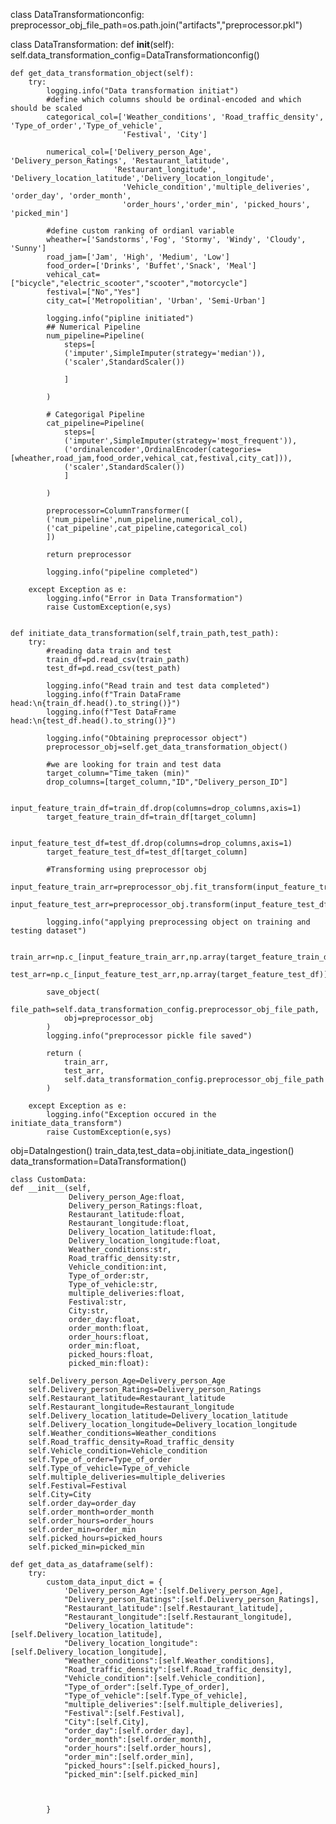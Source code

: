 class DataTransformationconfig:
    preprocessor_obj_file_path=os.path.join("artifacts","preprocessor.pkl")

class DataTransformation:
    def __init__(self):
        self.data_transformation_config=DataTransformationconfig()

    def get_data_transformation_object(self):
        try:
            logging.info("Data transformation initiat")
            #define which columns should be ordinal-encoded and which should be scaled
            categorical_col=['Weather_conditions', 'Road_traffic_density', 'Type_of_order','Type_of_vehicle', 
                             'Festival', 'City']

            numerical_col=['Delivery_person_Age', 'Delivery_person_Ratings', 'Restaurant_latitude',
                           'Restaurant_longitude', 'Delivery_location_latitude','Delivery_location_longitude',
                             'Vehicle_condition','multiple_deliveries', 'order_day', 'order_month', 
                             'order_hours','order_min', 'picked_hours', 'picked_min']
            
            #define custom ranking of ordianl variable
            wheather=['Sandstorms','Fog', 'Stormy', 'Windy', 'Cloudy', 'Sunny']
            road_jam=['Jam', 'High', 'Medium', 'Low']
            food_order=['Drinks', 'Buffet','Snack', 'Meal']
            vehical_cat=["bicycle","electric_scooter","scooter","motorcycle"]
            festival=["No","Yes"]
            city_cat=['Metropolitian', 'Urban', 'Semi-Urban']

            logging.info("pipline initiated")
            ## Numerical Pipeline
            num_pipeline=Pipeline(
                steps=[
                ('imputer',SimpleImputer(strategy='median')),
                ('scaler',StandardScaler())

                ]

            )

            # Categorigal Pipeline
            cat_pipeline=Pipeline(
                steps=[
                ('imputer',SimpleImputer(strategy='most_frequent')),
                ('ordinalencoder',OrdinalEncoder(categories=[wheather,road_jam,food_order,vehical_cat,festival,city_cat])),
                ('scaler',StandardScaler())
                ]

            )

            preprocessor=ColumnTransformer([
            ('num_pipeline',num_pipeline,numerical_col),
            ('cat_pipeline',cat_pipeline,categorical_col)
            ])

            return preprocessor
        
            logging.info("pipeline completed")

        except Exception as e:
            logging.info("Error in Data Transformation")
            raise CustomException(e,sys)
        
    
    def initiate_data_transformation(self,train_path,test_path):
        try:
            #reading data train and test
            train_df=pd.read_csv(train_path)
            test_df=pd.read_csv(test_path)
            
            logging.info("Read train and test data completed")
            logging.info(f"Train DataFrame head:\n{train_df.head().to_string()}")
            logging.info(f"Test DataFrame head:\n{test_df.head().to_string()}")

            logging.info("Obtaining preprocessor object")
            preprocessor_obj=self.get_data_transformation_object()

            #we are looking for train and test data
            target_column="Time_taken (min)"
            drop_columns=[target_column,"ID","Delivery_person_ID"]

            input_feature_train_df=train_df.drop(columns=drop_columns,axis=1)
            target_feature_train_df=train_df[target_column]

            input_feature_test_df=test_df.drop(columns=drop_columns,axis=1)
            target_feature_test_df=test_df[target_column]

            #Transforming using preprocessor obj
            input_feature_train_arr=preprocessor_obj.fit_transform(input_feature_train_df)
            input_feature_test_arr=preprocessor_obj.transform(input_feature_test_df)
            
            logging.info("applying preprocessing object on training and testing dataset")

            train_arr=np.c_[input_feature_train_arr,np.array(target_feature_train_df)]
            test_arr=np.c_[input_feature_test_arr,np.array(target_feature_test_df)]

            save_object(
                file_path=self.data_transformation_config.preprocessor_obj_file_path,
                obj=preprocessor_obj
            )
            logging.info("preprocessor pickle file saved")

            return (
                train_arr,
                test_arr,
                self.data_transformation_config.preprocessor_obj_file_path
            )

        except Exception as e:
            logging.info("Exception occured in the initiate_data_transform")
            raise CustomException(e,sys)



obj=DataIngestion()
    train_data,test_data=obj.initiate_data_ingestion()
    data_transformation=DataTransformation()


    class CustomData:
    def __init__(self,
                 Delivery_person_Age:float,
                 Delivery_person_Ratings:float,
                 Restaurant_latitude:float,
                 Restaurant_longitude:float,
                 Delivery_location_latitude:float,
                 Delivery_location_longitude:float,
                 Weather_conditions:str,
                 Road_traffic_density:str,
                 Vehicle_condition:int,
                 Type_of_order:str,
                 Type_of_vehicle:str,
                 multiple_deliveries:float,
                 Festival:str,
                 City:str,
                 order_day:float,
                 order_month:float,
                 order_hours:float,
                 order_min:float,
                 picked_hours:float,
                 picked_min:float):
                 
        self.Delivery_person_Age=Delivery_person_Age
        self.Delivery_person_Ratings=Delivery_person_Ratings
        self.Restaurant_latitude=Restaurant_latitude
        self.Restaurant_longitude=Restaurant_longitude
        self.Delivery_location_latitude=Delivery_location_latitude
        self.Delivery_location_longitude=Delivery_location_longitude
        self.Weather_conditions=Weather_conditions
        self.Road_traffic_density=Road_traffic_density
        self.Vehicle_condition=Vehicle_condition
        self.Type_of_order=Type_of_order
        self.Type_of_vehicle=Type_of_vehicle
        self.multiple_deliveries=multiple_deliveries
        self.Festival=Festival
        self.City=City
        self.order_day=order_day
        self.order_month=order_month
        self.order_hours=order_hours
        self.order_min=order_min
        self.picked_hours=picked_hours
        self.picked_min=picked_min
        
    def get_data_as_dataframe(self):
        try:
            custom_data_input_dict = {
                'Delivery_person_Age':[self.Delivery_person_Age],
                "Delivery_person_Ratings":[self.Delivery_person_Ratings],
                "Restaurant_latitude":[self.Restaurant_latitude],
                "Restaurant_longitude":[self.Restaurant_longitude],
                "Delivery_location_latitude":[self.Delivery_location_latitude],
                "Delivery_location_longitude":[self.Delivery_location_longitude],
                "Weather_conditions":[self.Weather_conditions],
                "Road_traffic_density":[self.Road_traffic_density],
                "Vehicle_condition":[self.Vehicle_condition],
                "Type_of_order":[self.Type_of_order],
                "Type_of_vehicle":[self.Type_of_vehicle],
                "multiple_deliveries":[self.multiple_deliveries],
                "Festival":[self.Festival],
                "City":[self.City],
                "order_day":[self.order_day],
                "order_month":[self.order_month],
                "order_hours":[self.order_hours],
                "order_min":[self.order_min],
                "picked_hours":[self.picked_hours],
                "picked_min":[self.picked_min]

                
                
            }